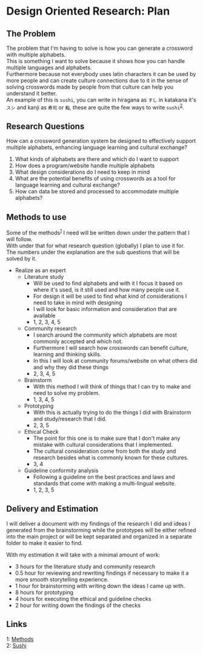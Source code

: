 # Design Oriented Research: Plan

## The Problem

The problem that I'm having to solve is how you can generate a crossword with multiple alphabets.  
This is something I want to solve because it shows how you can handle multiple languages and alphabets.  
Furthermore because not everybody uses latin characters it can be used by more people and can create culture connections due to it in the sense of solving crosswords made by people from that culture can help you understand it better.  
An example of this is `sushi`, you can write in hiragana as `すし` in katakana it's `スシ` and kanji as `寿司` or `鮨`, these are quite the few ways to write `sushi`<sup>[2](#links)</sup>.

## Research Questions

How can a crossword generation system be designed to effectively support multiple alphabets, enhancing language learning and cultural exchange?

1) What kinds of alphabets are there and which do I want to support
2) How does a program/website handle multiple alphabets
3) What design considerations do I need to keep in mind
4) What are the potential benefits of using crosswords as a tool for language learning and cultural exchange?
5) How can data be stored and processed to accommodate multiple alphabets?

## Methods to use

Some of the methods<sup>[1](#links)</sup> I need will be written down under the pattern that I will follow.  
With under that for what research question (globally) I plan to use it for.  
The numbers under the explanation are the sub questions that will be solved by it.

- Realize as an expert
  - Literature study
    - Will be used to find alphabets and with it I focus it based on where it's used, is it still used and how many people use it.
    - For design it will be used to find what kind of considerations I need to take in mind with designing
    - I will look for basic information and consideration that are available
    - 1, 2, 3, 4, 5
  - Community research
    - I search around the community which alphabets are most commonly accepted and which not.
    - Furthermore I will search how crosswords can benefit culture, learning and thinking skills.
    - In this I will look at community forums/website on what others did and why they did these things
    - 2, 3, 4, 5
  - Brainstorm
    - With this method I will think of things that I can try to make and need to solve my problem.
    - 1, 3, 4, 5
  - Prototyping
    - With this is actually trying to do the things I did with Brainstorm and study/research that I did.
    - 2, 3, 5
  - Ethical Check
    - The point for this one is to make sure that I don't make any mistake with cultural considerations that I implemented.
    - The cultural consideration come from both the study and research besides what is commonly known for these cultures.
    - 3, 4
  - Guideline conformity analysis
    - Following a guideline on the best practices and laws and standards that come with making a multi-lingual website.
    - 1, 2, 3, 5

## Delivery and Estimation

I will deliver a document with my findings of the research I did and ideas I generated from the brainstorming while the prototypes will be either refined into the main project or will be kept separated and organized in a separate folder to make it easier to find.

With my estimation it will take with a minimal amount of work:

- 3 hours for the literature study and community research
- 0.5 hour for reviewing and rewriting findings if necessary to make it a more smooth storytelling experience.
- 1 hour for brainstorming with writing down the ideas I came up with.
- 8 hours for prototyping
- 4 hours for executing the ethical and guideline checks
- 2 hour for writing down the findings of the checks

## Links

1: [Methods](https://ictresearchmethods.nl/Methods)  
2: [Sushi](https://nl.wikipedia.org/wiki/Sushi)